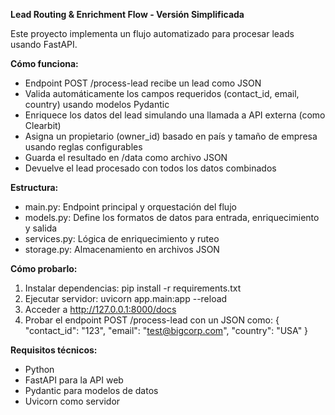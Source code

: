 **Lead Routing & Enrichment Flow - Versión Simplificada**

Este proyecto implementa un flujo automatizado para procesar leads usando FastAPI.

**Cómo funciona:**
- Endpoint POST /process-lead recibe un lead como JSON
- Valida automáticamente los campos requeridos (contact_id, email, country) usando modelos Pydantic
- Enriquece los datos del lead simulando una llamada a API externa (como Clearbit)
- Asigna un propietario (owner_id) basado en país y tamaño de empresa usando reglas configurables
- Guarda el resultado en /data como archivo JSON
- Devuelve el lead procesado con todos los datos combinados

**Estructura:**
- main.py: Endpoint principal y orquestación del flujo
- models.py: Define los formatos de datos para entrada, enriquecimiento y salida
- services.py: Lógica de enriquecimiento y ruteo
- storage.py: Almacenamiento en archivos JSON

**Cómo probarlo:**
1. Instalar dependencias: pip install -r requirements.txt
2. Ejecutar servidor: uvicorn app.main:app --reload
3. Acceder a http://127.0.0.1:8000/docs
4. Probar el endpoint POST /process-lead con un JSON como:
   {
     "contact_id": "123",
     "email": "test@bigcorp.com",
     "country": "USA"
   }
   
**Requisitos técnicos:**
- Python
- FastAPI para la API web
- Pydantic para modelos de datos
- Uvicorn como servidor
